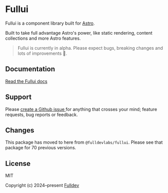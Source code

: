 # Fullui

Fullui is a component library built for [Astro][astro].

Built to take full advantage Astro's power, like static rendering,
content collections and more Astro features.

> Fullui is currently in alpha. Please expect bugs, breaking changes and lots of improvements 🚀.

## Documentation

[Read the Fullui docs][docs]

## Support

Please [create a Github issue ][issues] for anything that crosses your mind; feature requests, bug reports or feedback.

## Changes

This package has moved to here from `@fulldevlabs/fullui`. Please see that package for 70 previous versions.

## License

MIT

Copyright (c) 2024–present [Fulldev][fulldev]

[astro]: https://astro.build/
[docs]: https://fullui.dev/
[fulldev]: https://full.dev/
[issues]: https://github.com/fullui/ui/issues/
